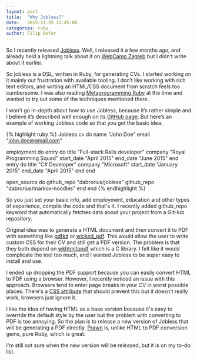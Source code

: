 ```yaml
---
layout: post
title:  "Why Jobless?"
date:   2015-11-25 12:45:00
categories: ruby
author: Filip Defar
---
```

So I recently released [Jobless](https://github.com/dabrorius/jobless). Well, I released it a few months ago, and already held a lightning talk about it on [WebCamp Zagreb](https://2015.webcampzg.org/) but I didn’t write about it earlier.

So jobless is a DSL, written in Ruby, for generating CVs. I started working on it mainly out frustration with available tooling. I don’t like working with rich text editors, and writing an HTML/CSS document from scratch feels too cumbersome. I was also reading [Metaprogramming Ruby](https://pragprog.com/book/ppmetr/metaprogramming-ruby) at the time and wanted to try out some of the techniques mentioned there.

I won’t go in-depth about how to use Jobless, because it’s rather simple and I believe it’s described well enough on its [GitHub page](https://github.com/dabrorius/jobless). But here’s an example of working Jobless code so that you get the basic idea.

{% highlight ruby %}
Jobless.cv do
  name "John Doe"
  email "john.doe@gmail.com"

  employment do
    entry do
      title "Full-stack Rails developer"
      company "Royal Programming Squad"
      start_date "April 2015"
      end_date "June 2015"
    end
    entry do
      title "C# Developer"
      company "Microsoft"
      start_date "January 2015"
      end_date "April 2015"
    end
  end

  open_source do
    github_repo "dabrorius/jobless"
    github_repo "dabrorius/markov-noodles"
  end
end
{% endhighlight %}

So you just set your basic info, add employment, education
and other types of experience, compile the code and that's it.
I recently added github_repo keyword that automatically
fetches data about your project from a GitHub repository.

Original idea was to generate a HTML document and then convert it to PDF with something like [pdfkit](https://github.com/pdfkit/pdfkit) or [wicked_pdf](https://github.com/mileszs/wicked_pdf). 
This would allow the user to write custom CSS for their CV and still get a PDF version.
The problem is that they both depend on [wkhtmltopdf](https://github.com/pdfkit/pdfkit/wiki/Installing-WKHTMLTOPDF)
which is a C library. I felt like it would complicate the tool
too much, and I wanted Jobless to be super easy to install and use.

I ended up dropping the PDF support because you can easily convert HTML to PDF
using a browser. However, I recently noticed an issue with this approach. Browsers
tend to enter page breaks in your CV in worst possible places. There's a [CSS
attribute](http://www.w3schools.com/cssref/pr_print_pagebi.asp) that should prevent this but it doesn't really work, browsers just ignore it.

I like the idea of having HTML as a base version because it's easy to override
the default style by the user but the problem with converting to PDF is too annoying.
So the plan is to release a new version of Jobless that will be generating a
PDF directly. [Prawn](http://prawnpdf.org/) is, unlike HTML to PDF conversion gems, pure Ruby, which is great.

I'm still not sure when the new version will be released, but it is on my to-do list.
